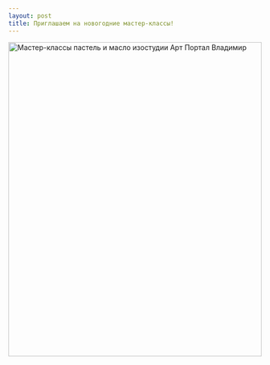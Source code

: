 ```yaml
---
layout: post
title: Приглашаем на новогодние мастер-классы!
---
```

<img src="{{ site.baseurl }}/img/post/2016-12-12/winter-master-class.jpg " 
  text-align="center" width="100%" height="40%" alt="Мастер-классы пастель и масло изостудии Арт Портал Владимир">
